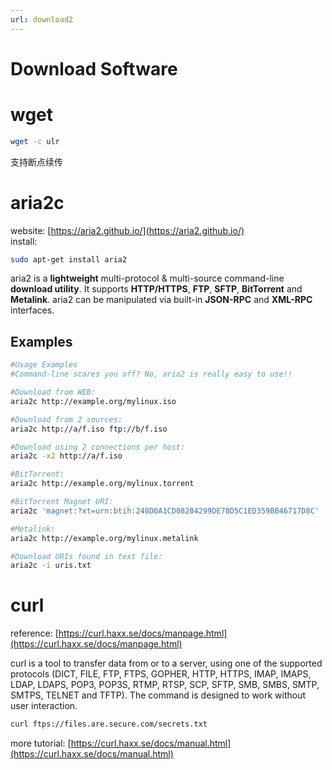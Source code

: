 ```yaml
---
url: download2
---
```


# Download Software

<a name="QK6Hj"></a>
# wget

```bash
wget -c ulr
```

支持断点续传


<a name="DowT6"></a>
# aria2c
website: [https://aria2.github.io/](https://aria2.github.io/)<br />install:
```bash
sudo apt-get install aria2
```
aria2 is a **lightweight** multi-protocol & multi-source command-line **download utility**. It supports **HTTP/HTTPS**, **FTP**, **SFTP**, **BitTorrent** and **Metalink**. aria2 can be manipulated via built-in **JSON-RPC** and **XML-RPC** interfaces.

<a name="JJbwG"></a>
## Examples

```bash
#Usage Examples
#Command-line scares you off? No, aria2 is really easy to use!!

#Download from WEB:
aria2c http://example.org/mylinux.iso

#Download from 2 sources:
aria2c http://a/f.iso ftp://b/f.iso

#Download using 2 connections per host:
aria2c -x2 http://a/f.iso

#BitTorrent:
aria2c http://example.org/mylinux.torrent

#BitTorrent Magnet URI:
aria2c 'magnet:?xt=urn:btih:248D0A1CD08284299DE78D5C1ED359BB46717D8C'

#Metalink:
aria2c http://example.org/mylinux.metalink

#Download URIs found in text file:
aria2c -i uris.txt
```

<a name="48Jvx"></a>
# curl
reference: [https://curl.haxx.se/docs/manpage.html](https://curl.haxx.se/docs/manpage.html)

curl is a tool to transfer data from or to a server, using one of the supported protocols (DICT, FILE, FTP, FTPS, GOPHER, HTTP, HTTPS, IMAP, IMAPS, LDAP, LDAPS, POP3, POP3S, RTMP, RTSP, SCP, SFTP, SMB, SMBS, SMTP, SMTPS, TELNET and TFTP). The command is designed to work without user interaction.

```bash
curl ftps://files.are.secure.com/secrets.txt
```

more tutorial: [https://curl.haxx.se/docs/manual.html](https://curl.haxx.se/docs/manual.html)
